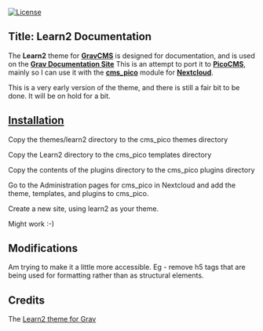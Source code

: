 
[![License](https://picocms.github.io/badges/pico-license.svg)](https://github.com/picocms/pico-composer/blob/master/LICENSE)

## Title: Learn2 Documentation

The **Learn2** theme for **[GravCMS](https://getgrav.org)** is designed for documentation, and is used on the **[Grav Documentation Site](https://learn.getgrav.org)** This is an attempt to port it to **[PicoCMS](http://picocms.org)**, mainly so I can use it with the **[cms_pico](https://github.com/nextcloud/cms_pico)** module for **[Nextcloud](https://www.nextcloud.org)**.

This is a very early version of the theme, and there is still a fair bit to be done. It will be on hold for a bit. 

## [Installation](https://cloud.rnet.duckdns.org/index.php/apps/cms_pico/pico/learn2/docs/installation)

Copy the themes/learn2 directory to the cms_pico themes directory

Copy the Learn2 directory to the cms_pico templates directory

Copy the contents of the plugins directory to the cms_pico plugins directory

Go to the Administration pages for cms_pico in Nextcloud and add the theme,  templates, and plugins to cms_pico.

Create a new site, using learn2 as your theme.

Might work :-)

## Modifications

Am trying to make it a little more accessible. Eg - remove h5 tags that are being used for formatting rather than as structural elements.

## Credits

The [Learn2 theme for Grav](https://github.com/getgrav/grav-theme-learn2)
